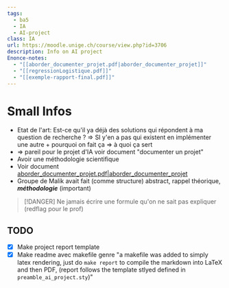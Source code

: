 ```yaml
---
tags:
  - ba5
  - IA
  - AI-project
class: IA
url: https://moodle.unige.ch/course/view.php?id=3706
description: Info on AI project
Enonce-notes:
  - "[[aborder_documenter_projet.pdf|aborder_documenter_projet]]"
  - "[[regressionLogistique.pdf]]"
  - "[[exemple-rapport-final.pdf]]"
---
```

# Small Infos

- Etat de l'art: Est-ce qu'il ya déjà des solutions qui répondent à ma question de recherche ? => SI y'en a pas qui existent en implémenter une autre + pourquoi on fait ça => à quoi ça sert
- => pareil pour le projet d'IA voir document "documenter un projet"
- Avoir une méthodologie scientifique 
- Voir document [aborder_documenter_projet.pdf|aborder_documenter_projet](aborder_documenter_projet.pdf)
- Groupe de Malik avait fait (comme structure) abstract, rappel théorique, ***méthodologie*** (important)


> [!DANGER]
> Ne jamais écrire une formule qu'on ne sait pas expliquer (redflag pour le prof)

## TODO
- [x] Make project report template 
- [x] Make readme avec makefile genre "a makefile was added to simply latex rendering, just do `make report` to compile the markdown into LaTeX and then PDF, (report follows the template stlyed defined in `preamble_ai_project.sty`)"
